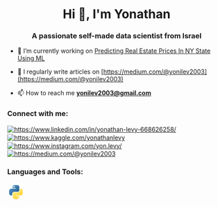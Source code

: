 <h1 align="center">Hi 👋, I'm Yonathan</h1>
<h3 align="center">A passionate self-made data scientist from Israel</h3>

- 🔭 I’m currently working on [Predicting Real Estate Prices In NY State Using ML](https://colab.research.google.com/drive/1t7YnAsldgHWwTkdUF039ot58iwhnKKCY?usp=sharing)

- 📝 I regularly write articles on [https://medium.com/@yonilev2003](https://medium.com/@yonilev2003)

- 📫 How to reach me **yonilev2003@gmail.com**

<h3 align="left">Connect with me:</h3>
<p align="left">
<a href="https://linkedin.com/in/https://www.linkedin.com/in/yonathan-levy-668626258/" target="blank"><img align="center" src="https://raw.githubusercontent.com/rahuldkjain/github-profile-readme-generator/master/src/images/icons/Social/linked-in-alt.svg" alt="https://www.linkedin.com/in/yonathan-levy-668626258/" height="30" width="40" /></a>
<a href="https://kaggle.com/https://www.kaggle.com/yonathanlevy" target="blank"><img align="center" src="https://raw.githubusercontent.com/rahuldkjain/github-profile-readme-generator/master/src/images/icons/Social/kaggle.svg" alt="https://www.kaggle.com/yonathanlevy" height="30" width="40" /></a>
<a href="https://instagram.com/https://www.instagram.com/yon.levy/" target="blank"><img align="center" src="https://raw.githubusercontent.com/rahuldkjain/github-profile-readme-generator/master/src/images/icons/Social/instagram.svg" alt="https://www.instagram.com/yon.levy/" height="30" width="40" /></a>
<a href="https://medium.com/https://medium.com/@yonilev2003" target="blank"><img align="center" src="https://raw.githubusercontent.com/rahuldkjain/github-profile-readme-generator/master/src/images/icons/Social/medium.svg" alt="https://medium.com/@yonilev2003" height="30" width="40" /></a>
</p>

<h3 align="left">Languages and Tools:</h3>
<p align="left"> <a href="https://www.python.org" target="_blank" rel="noreferrer"> <img src="https://raw.githubusercontent.com/devicons/devicon/master/icons/python/python-original.svg" alt="python" width="40" height="40"/> </a> </p>

